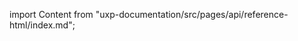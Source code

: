 
import Content from "uxp-documentation/src/pages/api/reference-html/index.md";

<Content query="product=xd"/>
